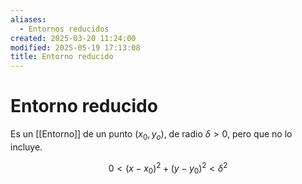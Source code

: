 ```yaml
---
aliases:
  - Entornos reducidos
created: 2025-03-20 11:24:00
modified: 2025-05-19 17:13:08
title: Entorno reducido
---
```


# Entorno reducido

Es un [[Entorno]] de un punto $(x_0, y_o)$, de radio $\delta > 0$, pero que no lo incluye.

$$
0 < (x - x_0)^2 + (y - y_0)^2 < \delta^2
$$
